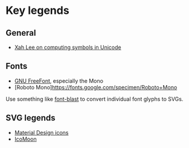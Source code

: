 # Key legends

## General

- [Xah Lee on computing symbols in Unicode](http://xahlee.info/comp/unicode_computing_symbols.html)

## Fonts

- [GNU FreeFont](https://www.gnu.org/software/freefont/), especially the Mono
- [Roboto Mono]https://fonts.google.com/specimen/Roboto+Mono

Use something like
[font-blast](https://www.npmjs.com/package/font-blast)
to convert individual font glyphs to SVGs.

## SVG legends

- [Material Design icons](https://material.io/resources/icons)
- [IcoMoon](https://icomoon.io/)
